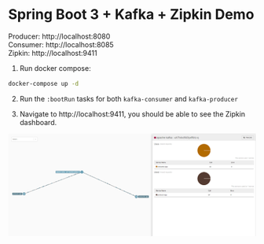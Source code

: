 # Spring Boot 3 + Kafka + Zipkin Demo

Producer: http://localhost:8080  
Consumer: http://localhost:8085  
Zipkin: http://localhost:9411  


1. Run docker compose:
```bash
docker-compose up -d
```

2. Run the `:bootRun` tasks for both `kafka-consumer` and `kafka-producer`


3. Navigate to http://localhost:9411, you should be able to see the Zipkin dashboard.

![Dependency dashboard of zipkin](./docs/zipkin-dashboard.png)